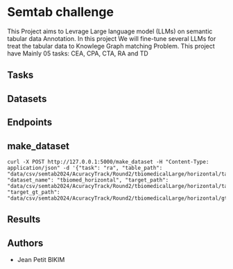# Semtab challenge

This Project aims to Levrage Large language model (LLMs) on semantic tabular data Annotation.
In this project We will fine-tune several LLMs for treat the tabular data to Knowlege Graph matching Problem. This project have Mainly 05 tasks: CEA, CPA, CTA, RA and TD

## Tasks

## Datasets



## Endpoints

## make_dataset

```
curl -X POST http://127.0.0.1:5000/make_dataset -H "Content-Type: application/json" -d '{"task": "ra", "table_path": "data/csv/semtab2024/AcuracyTrack/Round2/tbiomedicalLarge/horizontal/tables", "dataset_name": "tbiomed_horizontal", "target_path": "data/csv/semtab2024/AcuracyTrack/Round2/tbiomedicalLarge/horizontal/targets/ra_targets.csv", "target_gt_path": "data/csv/semtab2024/AcuracyTrack/Round2/tbiomedicalLarge/horizontal/gt/ra_gt.csv"}'
```

## Results


## Authors
- Jean Petit BIKIM